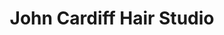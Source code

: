 ---
title: "John Cardiff Hair Studio"
url: /lancaster/john-cardiff-hair-studio/
shop: hairdresser
---